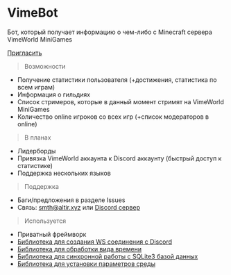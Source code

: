 
# VimeBot

Бот, который получает информацию о чем-либо с Minecraft сервера VimeWorld MiniGames

[Пригласить](https://discordapp.com/oauth2/authorize?client_id=617440271386411047&scope=bot&permissions=378944)

> Возможности
* Получение статистики пользователя (+достижения, статистика по всем играм)
* Информация о гильдиях
* Список стримеров, которые в данный момент стримят на VimeWorld MiniGames
* Количество online игроков со всех игр (+список модераторов в online)

> В планах
* Лидерборды
* Привязка VimeWorld аккаунта к Discord аккаунту (быстрый доступ к статистике)
* Поддержка нескольких языков

> Поддержка
* Баги/предложения в разделе Issues
* Связь: smth@altir.xyz или [Discord сервер](https://altir.xyz/support)

> Используется
* Приватный фреймворк
* [Библиотека для создания WS соединения с Discord](https://abal.moe/Eris)
* [Библиотека для обработки вида времени](https://momentjs.com)
* [Библиотека для синхронной работы с SQLite3 базой данных](https://github.com/JoshuaWise/better-sqlite3)
* [Библиотека для установки параметров среды](https://github.com/rolodato/dotenv-safe)
